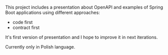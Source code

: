This project includes a presentation about OpenAPI and examples of Spring Boot applications using different approaches:
* code first
* contract first

It's first version of presentation and I hope to improve it in next iterations.

Currently only in Polish language.
